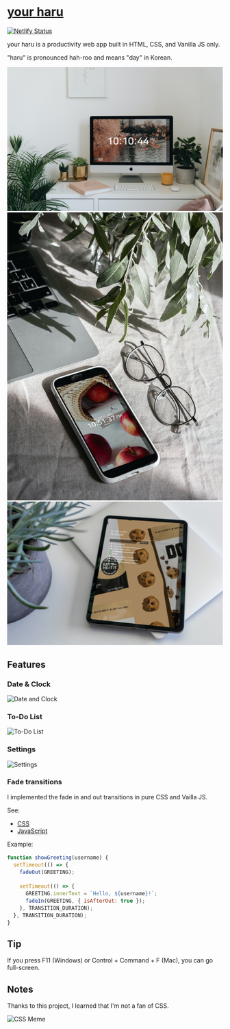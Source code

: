 # [your haru](https://your-haru.netlify.app/)

[![Netlify Status](https://api.netlify.com/api/v1/badges/e527141c-e916-4040-a16e-4fa4993a999a/deploy-status)](https://app.netlify.com/sites/your-haru/deploys)

your haru is a productivity web app built in HTML, CSS, and Vanilla JS only.

"haru" is pronounced hah-roo and means "day" in Korean.

![Desktop](/img/docs/desktop.jpg)
![Mobile](/img/docs/mobile.jpg)
![Tablet](/img/docs/tablet.jpg)

## Features

### Date & Clock

![Date and Clock](img/docs/date-and-clock.png)

### To-Do List

![To-Do List](img/docs/to-do-list.png)

### Settings

![Settings](img/docs/settings.png)

### Fade transitions

I implemented the fade in and out transitions in pure CSS and Vailla JS.

See:

- [CSS](/css/transition.css)
- [JavaScript](/js/transition.js)

Example:

```js
function showGreeting(username) {
  setTimeout(() => {
    fadeOut(GREETING);

    setTimeout(() => {
      GREETING.innerText = `Hello, ${username}!`;
      fadeIn(GREETING, { isAfterOut: true });
    }, TRANSITION_DURATION);
  }, TRANSITION_DURATION);
}
```

## Tip

If you press F11 (Windows) or Control + Command + F (Mac), you can go full-screen.

## Notes

Thanks to this project, I learned that I'm not a fan of CSS.

![CSS Meme](https://img-9gag-fun.9cache.com/photo/a1rQGo8_460s.jpg)
